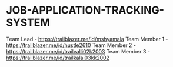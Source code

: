 # JOB-APPLICATION-TRACKING-SYSTEM                                                                                       	
Team Lead      -   https://trailblazer.me/id/mshyamala
Team Member  1  -   https://trailblazer.me/id/hustle2610
Team Member  2  -   https://trailblazer.me/id/trailvalli02k2003
Team Member  3  -   https://trailblazer.me/id/trailkalai03kk2002
